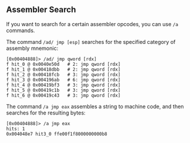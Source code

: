 ## Assembler Search

If you want to search for a certain assembler opcodes, you can use `/a` commands.

The command `/ad/ jmp [esp]` searches for the specified category of assembly mnemonic:
```
[0x00404888]> /ad/ jmp qword [rdx]
f hit_0 @ 0x0040e50d   # 2: jmp qword [rdx]
f hit_1 @ 0x00418dbb   # 2: jmp qword [rdx]
f hit_2 @ 0x00418fcb   # 3: jmp qword [rdx]
f hit_3 @ 0x004196ab   # 6: jmp qword [rdx]
f hit_4 @ 0x00419bf3   # 3: jmp qword [rdx]
f hit_5 @ 0x00419c1b   # 3: jmp qword [rdx]
f hit_6 @ 0x00419c43   # 3: jmp qword [rdx]
```

The command `/a jmp eax` assembles a string to machine code, and then searches for the resulting bytes:
```
[0x00404888]> /a jmp eax
hits: 1
0x004048e7 hit3_0 ffe00f1f8000000000b8
```
